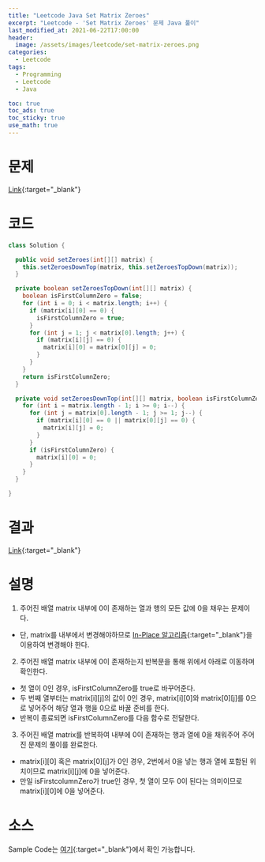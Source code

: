 ```yaml
---
title: "Leetcode Java Set Matrix Zeroes"
excerpt: "Leetcode - 'Set Matrix Zeroes' 문제 Java 풀이"
last_modified_at: 2021-06-22T17:00:00
header:
  image: /assets/images/leetcode/set-matrix-zeroes.png
categories:
  - Leetcode
tags:
  - Programming
  - Leetcode
  - Java

toc: true
toc_ads: true
toc_sticky: true
use_math: true
---
```

# 문제
[Link](https://leetcode.com/problems/set-matrix-zeroes/){:target="_blank"}

# 코드
```java
class Solution {

  public void setZeroes(int[][] matrix) {
    this.setZeroesDownTop(matrix, this.setZeroesTopDown(matrix));
  }

  private boolean setZeroesTopDown(int[][] matrix) {
    boolean isFirstColumnZero = false;
    for (int i = 0; i < matrix.length; i++) {
      if (matrix[i][0] == 0) {
        isFirstColumnZero = true;
      }
      for (int j = 1; j < matrix[0].length; j++) {
        if (matrix[i][j] == 0) {
          matrix[i][0] = matrix[0][j] = 0;
        }
      }
    }
    return isFirstColumnZero;
  }

  private void setZeroesDownTop(int[][] matrix, boolean isFirstColumnZero) {
    for (int i = matrix.length - 1; i >= 0; i--) {
      for (int j = matrix[0].length - 1; j >= 1; j--) {
        if (matrix[i][0] == 0 || matrix[0][j] == 0) {
          matrix[i][j] = 0;
        }
      }
      if (isFirstColumnZero) {
        matrix[i][0] = 0;
      }
    }
  }

}
```

# 결과
[Link](https://leetcode.com/submissions/detail/511399634/){:target="_blank"}

# 설명
1. 주어진 배열 matrix 내부에 0이 존재하는 열과 행의 모든 값에 0을 채우는 문제이다.
- 단, matrix를 내부에서 변경해야하므로 [In-Place 알고리즘](https://en.wikipedia.org/wiki/In-place_algorithm){:target="_blank"}을 이용하여 변경해야 한다.

2. 주어진 배열 matrix 내부에 0이 존재하는지 반복문을 통해 위에서 아래로 이동하며 확인한다.
- 첫 열이 0인 경우, isFirstColumnZero를 true로 바꾸어준다.
- 두 번째 열부터는 matrix[i][j]의 값이 0인 경우, matrix[i][0]와 matrix[0][j]를 0으로 넣어주어 해당 열과 행을 0으로 바꿀 준비를 한다.
- 반복이 종료되면 isFirstColumnZero를 다음 함수로 전달한다.

3. 주어진 배열 matrix를 반복하여 내부에 0이 존재하는 행과 열에 0을 채워주어 주어진 문제의 풀이를 완료한다.
- matrix[i][0] 혹은 matrix[0][j]가 0인 경우, 2번에서 0을 넣는 행과 열에 포함된 위치이므로 matrix[i][j]에 0을 넣어준다.
- 만일 isFirstcolumnZero가 true인 경우, 첫 열이 모두 0이 된다는 의미이므로 matrix[i][0]에 0을 넣어준다.

# 소스
Sample Code는 [여기](https://github.com/GracefulSoul/leetcode/blob/master/src/main/java/gracefulsoul/problems/EditDistance.java){:target="_blank"}에서 확인 가능합니다.